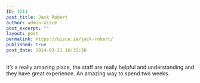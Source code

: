 ```yaml
---
ID: 1211
post_title: Jack Robert
author: admin-uisce
post_excerpt: ""
layout: post
permalink: https://uisce.ie/jack-robert/
published: true
post_date: 2014-03-21 16:32:36
---
```

It’s a really amazing place, the staff are really helpful and understanding and they have great experience. An amazing way to spend two weeks.